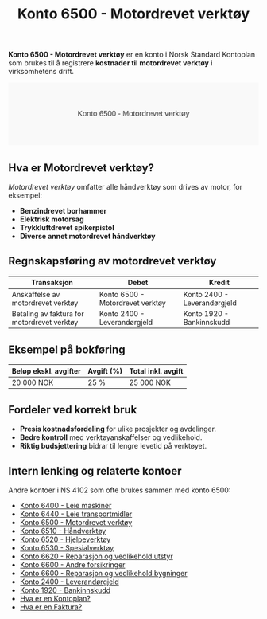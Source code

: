 ﻿---
title: "Konto 6500 - Motordrevet verktøy"
seoTitle: "Konto 6500 | Motordrevet verktøy | Kontoplan"
description: "Konto 6500 i norsk kontoplan brukes til å føre kostnader til motordrevet verktøy. Se bokføringseksempler, typiske transaksjoner og relaterte kontoer."
summary: "Slik fører du kostnader til motordrevet verktøy på konto 6500, med eksempel og relaterte kontoer."
---

**Konto 6500 - Motordrevet verktøy** er en konto i Norsk Standard Kontoplan som brukes til å registrere **kostnader til motordrevet verktøy** i virksomhetens drift.

![Illustrasjon av konto 6500 Motordrevet verktøy](6500-motordrevet-verktoy-image.svg)

## Hva er Motordrevet verktøy?

*Motordrevet verktøy* omfatter alle håndverktøy som drives av motor, for eksempel:

* **Benzindrevet borhammer**
* **Elektrisk motorsag**
* **Trykkluftdrevet spikerpistol**
* **Diverse annet motordrevet håndverktøy**

## Regnskapsføring av motordrevet verktøy

| Transaksjon                              | Debet                            | Kredit                       |
|------------------------------------------|----------------------------------|------------------------------|
| Anskaffelse av motordrevet verktøy       | Konto 6500 - Motordrevet verktøy | Konto 2400 - Leverandørgjeld |
| Betaling av faktura for motordrevet verktøy | Konto 2400 - Leverandørgjeld    | Konto 1920 - Bankinnskudd    |

## Eksempel på bokføring

| Beløp ekskl. avgifter | Avgift (%) | Total inkl. avgift |
|-----------------------|------------|--------------------|
| 20 000 NOK            | 25 %       | 25 000 NOK         |

## Fordeler ved korrekt bruk

* **Presis kostnadsfordeling** for ulike prosjekter og avdelinger.
* **Bedre kontroll** med verktøyanskaffelser og vedlikehold.
* **Riktig budsjettering** bidrar til lengre levetid på verktøyet.

## Intern lenking og relaterte kontoer

Andre kontoer i NS 4102 som ofte brukes sammen med konto 6500:

* [Konto 6400 - Leie maskiner](/blogs/kontoplan/6400-leie-maskiner "Konto 6400 - Leie maskiner")
* [Konto 6440 - Leie transportmidler](/blogs/kontoplan/6440-leie-transportmidler "Konto 6440 - Leie transportmidler")
* [Konto 6500 - Motordrevet verktøy](/blogs/kontoplan/6500-motordrevet-verktoy "Konto 6500 - Motordrevet verktøy")
* [Konto 6510 - Håndverktøy](/blogs/kontoplan/6510-handverktoy "Konto 6510 - Håndverktøy")
* [Konto 6520 - Hjelpeverktøy](/blogs/kontoplan/6520-hjelpeverktoy "Konto 6520 - Hjelpeverktøy")
* [Konto 6530 - Spesialverktøy](/blogs/kontoplan/6530-spesialverktoy "Konto 6530 - Spesialverktøy")
* [Konto 6620 - Reparasjon og vedlikehold utstyr](/blogs/kontoplan/6620-reparasjon-og-vedlikehold-utstyr "Konto 6620 - Reparasjon og vedlikehold utstyr")
* [Konto 6600 - Andre forsikringer](/blogs/kontoplan/6600-andre-forsikringer "Konto 6600 - Andre forsikringer")
* [Konto 6600 - Reparasjon og vedlikehold bygninger](/blogs/kontoplan/6600-reparasjon-og-vedlikehold-bygninger "Konto 6600 - Reparasjon og vedlikehold bygninger")
* [Konto 2400 - Leverandørgjeld](/blogs/kontoplan/2400-leverandorgjeld "Konto 2400 - Leverandørgjeld")
* [Konto 1920 - Bankinnskudd](/blogs/kontoplan/1920-bankinnskudd "Konto 1920 - Bankinnskudd")
* [Hva er en Kontoplan?](/blogs/regnskap/hva-er-kontoplan "Hva er en Kontoplan? Komplett Guide til Kontoplaner i Norsk Regnskap")
* [Hva er en Faktura?](/blogs/regnskap/hva-er-en-faktura "Hva er en Faktura? En Guide til Norske Fakturakrav")







